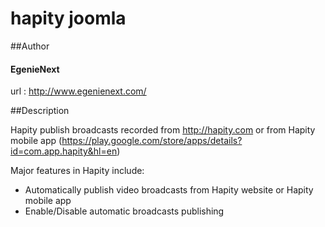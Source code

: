 # hapity joomla

##Author
#### EgenieNext 
url : http://www.egenienext.com/

##Description 

Hapity publish broadcasts recorded from http://hapity.com or from Hapity mobile app (https://play.google.com/store/apps/details?id=com.app.hapity&hl=en)

Major features in Hapity include:



* Automatically publish video broadcasts from Hapity website or Hapity mobile app
* Enable/Disable automatic broadcasts publishing 